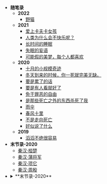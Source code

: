 <!-- docs/_sidebar.md -->
* **随笔录**
    * **2022**
        * [野猫](随笔录/野猫)
    * **2021**
        * [爱上卡夫卡女孩](随笔录/爱上卡夫卡女孩)
        * [人类为什么会不快乐呢？](/随笔录/人类为什么会不快乐呢？)
        * [长时间的睡眠](/随笔录/长时间的睡眠)
        * [失眠的妄语](/随笔录/失眠的妄语)
        * [可能假的美梦，每个人都喜欢](/随笔录/可能假的美梦，每个人都喜欢)
    * **2020**
        * [十月的小规模奇迹](/随笔录/十月的小规模奇迹)
        * [冬天到来的时候，你一死就完美无缺。](/随笔录/冬天到来的时候，你一死就完美无缺。)
        * [要是累了的话](/随笔录/要是累了的话)
        * [要是有人看就好了](/随笔录/要是有人看就好了)
        * [免于罪恶的自由](/随笔录/免于罪恶的自由)
        * [是那些死亡之外的东西杀死了我](/随笔录/是那些死亡之外的东西杀死了我)
        * [雨伞](/随笔录/雨伞)
        * [春风十里](/随笔录/春风十里)
        * [不是走向死亡](/随笔录/不是走向死亡)
        * [好似说了什么](/随笔录/好似说了什么)
    * **2019**
        * [滔滔不绝很容易](/随笔录/滔滔不绝很容易)
* **末节录-2020**
  * [秦汉·桓楚](末节录/末节录·秦汉·桓楚)
  * [秦汉·蒲将军](末节录/末节录·秦汉·蒲将军)
  * [秦汉·项它](末节录/末节录·秦汉·项它)
  * [秦汉·周殷](末节录/末节录·秦汉·周殷)
* <details>
    <summary>**末节录-2020**</summary>
    [秦汉·桓楚](末节录/末节录·秦汉·桓楚)
    <br>
    [秦汉·蒲将军](末节录/末节录·秦汉·蒲将军)<br>
    [秦汉·项它](末节录/末节录·秦汉·项它)<br>
    [秦汉·周殷](末节录/末节录·秦汉·周殷)<br>
        </details> 




